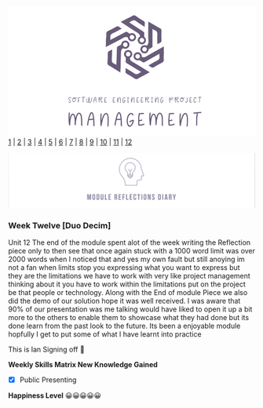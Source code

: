 ![Logo](Images/Logo.png)
[1](/MyPortfolio/SEPM/Unit01.html) | [2](/MyPortfolio/SEPM/Unit02.html) | [3](/MyPortfolio/SEPM/Unit03.html) | [4](/MyPortfolio/SEPM/Unit04.html) | [5](/MyPortfolio/SEPM/Unit05.html) | [6](/MyPortfolio/SEPM/Unit06.html) | [7](/MyPortfolio/SEPM/Unit07.html) | [8](/MyPortfolio/SEPM/Unit08.html) | [9](/MyPortfolio/SEPM/Unit09.html) | [10](/MyPortfolio/SEPM/Unit10.html) | [11](/MyPortfolio/SEPM/Unit11.html) | [12](/MyPortfolio/SEPM/Unit12.html)

![Logo](Images/Diary.png)
### Week Twelve [Duo Decim]

Unit 12 The end of the module spent alot of the week writing the Reflection piece only to then see that once again stuck with a 1000 word limit was over 2000 words when I noticed that and yes my own fault but still anoying im not a fan when limits stop you expressing what you want to express but they are the limitations we have to work with very like project management thinking about it you have to work within the limitations put on the project be that people or technology. Along with the End of module Piece we also did the demo of our solution hope it was well received. I was aware that 90% of our presentation was me talking would have liked to open it up a bit more to the others to enable them to showcase what they had done but its done learn from the past look to the future. Its been a enjoyable module hopfully I get to put some of what I have learnt into practice 

This is Ian Signing off 🥳

**Weekly Skills Matrix New Knowledge Gained**

- [x] Public Presenting

**Happiness Level**
😀😀😀😀😀
